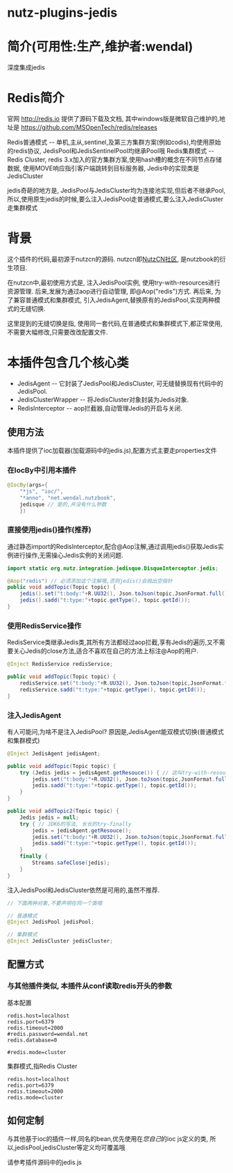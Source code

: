 nutz-plugins-jedis
==================================

简介(可用性:生产,维护者:wendal)
==================================

深度集成jedis

Redis简介
==================================

官网 http://redis.io 提供了源码下载及文档, 其中windows版是微软自己维护的,地址是 https://github.com/MSOpenTech/redis/releases

Redis普通模式 -- 单机,主从,sentinel,及第三方集群方案(例如codis),均使用原始的redis协议, JedisPool和JedisSentinelPool均继承Pool<Jedis>哦
Redis集群模式 -- Redis Cluster, redis 3.x加入的官方集群方案,使用hash槽的概念在不同节点存储数据, 使用MOVE响应指引客户端跳转到目标服务器, Jedis中的实现类是JedisCluster

jedis奇葩的地方是, JedisPool与JedisCluster均为连接池实现,但后者不继承Pool<Jedis>,所以,使用原生jedis的时候,要么注入JedisPool走普通模式,要么注入JedisCluster走集群模式

背景
==================================

这个插件的代码,最初源于nutzcn的源码. nutzcn即[NutzCN社区](https://github.com/wendal/nutz-book-project), 是nutzbook的衍生项目.

在nutzcn中,最初使用方式是, 注入JedisPool实例, 使用try-with-resources进行资源管理.
后来,发展为通过aop进行自动管理, 即@Aop("redis")方式.
再后来, 为了兼容普通模式和集群模式, 引入JedisAgent,替换原有的JedisPool,实现两种模式的无缝切换.

这里提到的无缝切换是指, 使用同一套代码,在普通模式和集群模式下,都正常使用,不需要大幅修改,只需要改改配置文件.

本插件包含几个核心类
==================================

* JedisAgent -- 它封装了JedisPool和JedisCluster, 可无缝替换现有代码中的JedisPool.
* JedisClusterWrapper -- 将JedisCluster对象封装为Jedis对象.
* RedisInterceptor -- aop拦截器,自动管理Jedis的开启与关闭.

使用方法
-------------------------

本插件提供了ioc加载器(加载源码中的jedis.js),配置方式主要走properties文件

### 在IocBy中引用本插件

```java
@IocBy(args={
	"*js", "ioc/",
	"*anno", "net.wendal.nutzbook",
	jedisque // 是的,并没有什么参数
	})
```


### 直接使用jedis()操作(推荐)

通过静态import的RedisInterceptor,配合@Aop注解,通过调用jedis()获取Jedis实例进行操作,无需操心Jedis实例的关闭问题.


```java
import static org.nutz.integration.jedisque.DisqueInterceptor.jedis;

@Aop("redis") // 必须添加这个注解哦,否则jedis()会抛出空指针
public void addTopic(Topic topic) {
	jedis().set("t:body:"+R.UU32(), Json.toJson(topic,JsonFormat.full()));
	jedis().sadd("t:type:"+topic.getType(), topic.getId());
}
```


### 使用RedisService操作

RedisService类继承Jedis类,其所有方法都经过aop拦截,享有Jedis的遍历,又不需要关心Jedis的close方法,适合不喜欢在自己的方法上标注@Aop的用户.

```java
@Inject RedisService redisService;

public void addTopic(Topic topic) {
	redisService.set("t:body:"+R.UU32(), Json.toJson(topic,JsonFormat.full()));
	redisService.sadd("t:type:"+topic.getType(), topic.getId());
}
```

### 注入JedisAgent

有人可能问,为啥不是注入JedisPool? 原因是,JedisAgent能双模式切换(普通模式和集群模式)

```java
@Inject JedisAgent jedisAgent;

public void addTopic(Topic topic) {
    try (Jedis jedis = jedisAgent.getResouce()) { // 这叫try-with-resources语法, JDK7+适用.
		jedis.set("t:body:"+R.UU32(), Json.toJson(topic,JsonFormat.full()));
		jedis.sadd("t:type:"+topic.getType(), topic.getId());
	}
}

public void addTopic2(Topic topic) {
    Jedis jedis = null;
    try { // JDK6的写法, 长长的try-finally
        jedis = jedisAgent.getResouce();
		jedis.set("t:body:"+R.UU32(), Json.toJson(topic,JsonFormat.full()));
		jedis.sadd("t:type:"+topic.getType(), topic.getId());
	}
	finally {
		Streams.safeClose(jedis);
	}
}
```

注入JedisPool和JedisCluster依然是可用的,虽然不推荐.

```java
// 下面两种对象,不要声明在同一个类哦

// 普通模式
@Inject JedisPool jedisPool;

// 集群模式
@Inject JedisCluster jedisCluster;
```

配置方式
-----------------------------

### 与其他插件类似, 本插件从conf读取redis开头的参数

基本配置

```
redis.host=localhost
redis.port=6379
redis.timeout=2000
#redis.password=wendal.net
redis.database=0

#redis.mode=cluster
```

集群模式,指Redis Cluster

```
redis.host=localhost
redis.port=6379
redis.timeout=2000
redis.mode=cluster
```

如何定制
--------------------------------------

与其他基于ioc的插件一样,同名的bean,优先使用在*您自己*的ioc js定义的类,
所以,jedisPool,jedisCluster等定义均可覆盖哦

请参考插件源码中的jedis.js
